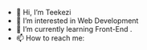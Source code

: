 - 👋 Hi, I’m Teekezi
- 👀 I’m interested in Web Development
- 🌱 I’m currently learning Front-End .
- 📫 How to reach me: 

<!---
Teekezi/Teekezi is a ✨ special ✨ repository because its `README.md` (this file) appears on your GitHub profile.
You can click the Preview link to take a look at your changes.
--->
